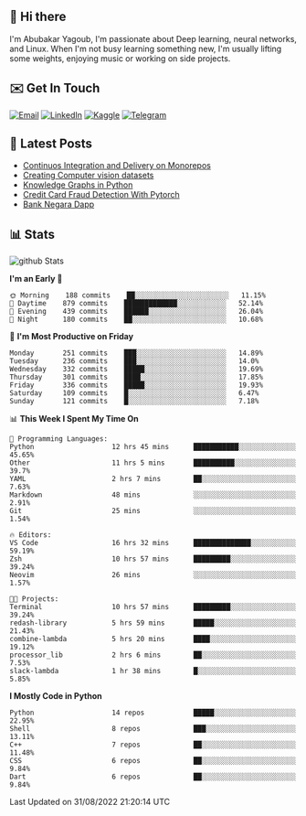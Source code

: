 ## 👋 Hi there

I'm Abubakar Yagoub, I'm passionate about Deep learning, neural networks, and
Linux. When I'm not busy learning something new, I'm usually lifting some
weights, enjoying music or working on side projects.

## ✉️ Get In Touch

[![Email](https://img.shields.io/badge/Email-f1f1f1?style=for-the-badge&logo=gmail&logoColor=0f111a)](mailto:git@blacksuan19.dev)
[![LinkedIn](https://img.shields.io/badge/LinkedIn-0077B5?style=for-the-badge&logo=linkedin&logoColor=white)](https://www.linkedin.com/in/blacksuan19/)
[![Kaggle](https://img.shields.io/badge/Kaggle-5acfff?style=for-the-badge&logo=kaggle&logoColor=white)](http://kaggle.com/abubakaryagob/)
[![Telegram](https://img.shields.io/badge/Telegram-2CA5E0?style=for-the-badge&logo=telegram&logoColor=white)](https://t.me/blacksuan19)

## 📩 Latest Posts

<!-- BLOG-POST-LIST:START -->
- [Continuos Integration and Delivery on Monorepos](http://blacksuan19.dev/blog/github-actions-monorepos/)
- [Creating Computer vision datasets](http://blacksuan19.dev/blog/creating-datasets/)
- [Knowledge Graphs in Python](http://blacksuan19.dev/projects/Knowledge_Graphs/)
- [Credit Card Fraud Detection With Pytorch](http://blacksuan19.dev/projects/credit-card-fraud-detection-with-pytorch/)
- [Bank Negara Dapp](http://blacksuan19.dev/projects/bank-negara/)
<!-- BLOG-POST-LIST:END -->

## 📊 Stats

![github Stats](https://github-readme-stats.vercel.app/api?username=blacksuan19&theme=github_dark&show_icons=true&count_private=true&custom_title=Github%20Stats&hide_border=true)

<!--START_SECTION:waka-->
**I'm an Early 🐤** 

```text
🌞 Morning    188 commits    ██░░░░░░░░░░░░░░░░░░░░░░░   11.15% 
🌆 Daytime    879 commits    █████████████░░░░░░░░░░░░   52.14% 
🌃 Evening    439 commits    ██████░░░░░░░░░░░░░░░░░░░   26.04% 
🌙 Night      180 commits    ██░░░░░░░░░░░░░░░░░░░░░░░   10.68%

```
📅 **I'm Most Productive on Friday** 

```text
Monday       251 commits    ███░░░░░░░░░░░░░░░░░░░░░░   14.89% 
Tuesday      236 commits    ███░░░░░░░░░░░░░░░░░░░░░░   14.0% 
Wednesday    332 commits    █████░░░░░░░░░░░░░░░░░░░░   19.69% 
Thursday     301 commits    ████░░░░░░░░░░░░░░░░░░░░░   17.85% 
Friday       336 commits    █████░░░░░░░░░░░░░░░░░░░░   19.93% 
Saturday     109 commits    █░░░░░░░░░░░░░░░░░░░░░░░░   6.47% 
Sunday       121 commits    █░░░░░░░░░░░░░░░░░░░░░░░░   7.18%

```


📊 **This Week I Spent My Time On** 

```text
💬 Programming Languages: 
Python                   12 hrs 45 mins      ███████████░░░░░░░░░░░░░░   45.65% 
Other                    11 hrs 5 mins       ██████████░░░░░░░░░░░░░░░   39.7% 
YAML                     2 hrs 7 mins        ██░░░░░░░░░░░░░░░░░░░░░░░   7.63% 
Markdown                 48 mins             ░░░░░░░░░░░░░░░░░░░░░░░░░   2.91% 
Git                      25 mins             ░░░░░░░░░░░░░░░░░░░░░░░░░   1.54%

🔥 Editors: 
VS Code                  16 hrs 32 mins      ██████████████░░░░░░░░░░░   59.19% 
Zsh                      10 hrs 57 mins      █████████░░░░░░░░░░░░░░░░   39.24% 
Neovim                   26 mins             ░░░░░░░░░░░░░░░░░░░░░░░░░   1.57%

🐱‍💻 Projects: 
Terminal                 10 hrs 57 mins      █████████░░░░░░░░░░░░░░░░   39.24% 
redash-library           5 hrs 59 mins       █████░░░░░░░░░░░░░░░░░░░░   21.43% 
combine-lambda           5 hrs 20 mins       ████░░░░░░░░░░░░░░░░░░░░░   19.12% 
processor_lib            2 hrs 6 mins        ██░░░░░░░░░░░░░░░░░░░░░░░   7.53% 
slack-lambda             1 hr 38 mins        █░░░░░░░░░░░░░░░░░░░░░░░░   5.85%

```

**I Mostly Code in Python** 

```text
Python                   14 repos            █████░░░░░░░░░░░░░░░░░░░░   22.95% 
Shell                    8 repos             ███░░░░░░░░░░░░░░░░░░░░░░   13.11% 
C++                      7 repos             ██░░░░░░░░░░░░░░░░░░░░░░░   11.48% 
CSS                      6 repos             ██░░░░░░░░░░░░░░░░░░░░░░░   9.84% 
Dart                     6 repos             ██░░░░░░░░░░░░░░░░░░░░░░░   9.84%

```



 Last Updated on 31/08/2022 21:20:14 UTC
<!--END_SECTION:waka-->
